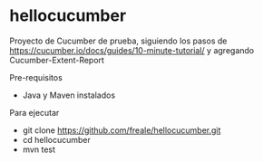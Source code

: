 # hellocucumber
Proyecto de Cucumber de prueba, siguiendo los pasos de https://cucumber.io/docs/guides/10-minute-tutorial/ y agregando Cucumber-Extent-Report

Pre-requisitos
- Java y Maven instalados

Para ejecutar
- git clone https://github.com/freale/hellocucumber.git
- cd hellocucumber
- mvn test
